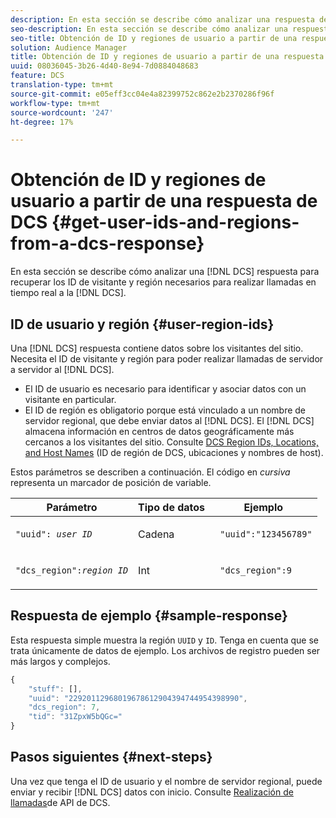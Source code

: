 ```yaml
---
description: En esta sección se describe cómo analizar una respuesta de DCS para recuperar los ID de visitante y región necesarios para realizar llamadas en tiempo real al DCS.
seo-description: En esta sección se describe cómo analizar una respuesta de DCS para recuperar los ID de visitante y región necesarios para realizar llamadas en tiempo real al DCS.
seo-title: Obtención de ID y regiones de usuario a partir de una respuesta de DCS
solution: Audience Manager
title: Obtención de ID y regiones de usuario a partir de una respuesta de DCS
uuid: 08036045-3b26-4d40-8e94-7d0884048683
feature: DCS
translation-type: tm+mt
source-git-commit: e05eff3cc04e4a82399752c862e2b2370286f96f
workflow-type: tm+mt
source-wordcount: '247'
ht-degree: 17%

---
```



# Obtención de ID y regiones de usuario a partir de una respuesta de DCS {#get-user-ids-and-regions-from-a-dcs-response}

En esta sección se describe cómo analizar una [!DNL DCS] respuesta para recuperar los ID de visitante y región necesarios para realizar llamadas en tiempo real a la [!DNL DCS].

## ID de usuario y región {#user-region-ids}

Una [!DNL DCS] respuesta contiene datos sobre los visitantes del sitio. Necesita el ID de visitante y región para poder realizar llamadas de servidor a servidor al [!DNL DCS].

* El ID de usuario es necesario para identificar y asociar datos con un visitante en particular.
* El ID de región es obligatorio porque está vinculado a un nombre de servidor regional, que debe enviar datos al [!DNL DCS]. El [!DNL DCS] almacena información en centros de datos geográficamente más cercanos a los visitantes del sitio. Consulte [DCS Region IDs, Locations, and Host Names](../../../api/dcs-intro/dcs-api-reference/dcs-regions.md) (ID de región de DCS, ubicaciones y nombres de host).

Estos parámetros se describen a continuación. El código en *cursiva* representa un marcador de posición de variable.

<table id="table_822C02D5978348DCB7153001882D397C"> 
 <thead> 
  <tr> 
   <th colname="col1" class="entry"> Parámetro </th> 
   <th colname="col2" class="entry"> Tipo de datos </th> 
   <th colname="col3" class="entry"> Ejemplo </th> 
  </tr> 
 </thead>
 <tbody> 
  <tr> 
   <td colname="col1"> <p><code>"uuid": <i>user ID</i></code> </p> </td> 
   <td colname="col2"> <p>Cadena </p> </td> 
   <td colname="col3"> <p> <code> "uuid":"123456789"</code> </p> </td> 
  </tr> 
  <tr> 
   <td colname="col1"> <p><code>"dcs_region":<i>region ID</i></code> </p> </td> 
   <td colname="col2"> <p>Int </p> </td> 
   <td colname="col3"> <p> <code> "dcs_region":9</code> </p> </td> 
  </tr> 
 </tbody> 
</table>

## Respuesta de ejemplo {#sample-response}

Esta respuesta simple muestra la región `UUID` y `ID`. Tenga en cuenta que se trata únicamente de datos de ejemplo. Los archivos de registro pueden ser más largos y complejos.

```js
{
    "stuff": [],
    "uuid": "22920112968019678612904394744954398990",
    "dcs_region": 7,
    "tid": "31ZpxW5bQGc="
}
```

## Pasos siguientes {#next-steps}

Una vez que tenga el ID de usuario y el nombre de servidor regional, puede enviar y recibir [!DNL DCS] datos con inicio. Consulte [Realización de llamadas](../../../api/dcs-intro/dcs-s2s/dcs-s2s-calls.md)de API de DCS.

